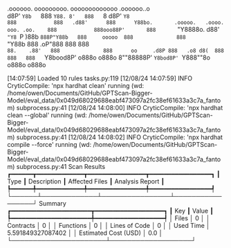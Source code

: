 

  .oooooo.    ooooooooo.   ooooooooooooo  .oooooo..o                                 
 d8P'  `Y8b   `888   `Y88. 8'   888   `8 d8P'    `Y8                                 
888            888   .d88'      888      Y88bo.       .ooooo.   .oooo.   ooo. .oo.   
888            888ooo88P'       888       `"Y8888o.  d88' `"Y8 `P  )88b  `888P"Y88b  
888     ooooo  888              888           `"Y88b 888        .oP"888   888   888  
`88.    .88'   888              888      oo     .d8P 888   .o8 d8(  888   888   888  
 `Y8bood8P'   o888o            o888o     8""88888P'  `Y8bod8P' `Y888""8o o888o o888o                                                        


                                                                   

[14:07:59] Loaded 10 rules                                                                                                                                                                                                                  tasks.py:119
[12/08/24 14:07:59] INFO     CryticCompile: 'npx hardhat clean' running (wd: /home/owen/Documents/GitHub/GPTScan-Bigger-Model/eval_data/0x049d68029688eabf473097a2fc38ef61633a3c7a_fantom)                                              subprocess.py:41
[12/08/24 14:08:00] INFO     CryticCompile: 'npx hardhat clean --global' running (wd: /home/owen/Documents/GitHub/GPTScan-Bigger-Model/eval_data/0x049d68029688eabf473097a2fc38ef61633a3c7a_fantom)                                     subprocess.py:41
[12/08/24 14:08:02] INFO     CryticCompile: 'npx hardhat compile --force' running (wd: /home/owen/Documents/GitHub/GPTScan-Bigger-Model/eval_data/0x049d68029688eabf473097a2fc38ef61633a3c7a_fantom)                                    subprocess.py:41
                      Scan Results                       
┏━━━━━━┳━━━━━━━━━━━━━┳━━━━━━━━━━━━━━━━┳━━━━━━━━━━━━━━━━━┓
┃ Type ┃ Description ┃ Affected Files ┃ Analysis Report ┃
┡━━━━━━╇━━━━━━━━━━━━━╇━━━━━━━━━━━━━━━━╇━━━━━━━━━━━━━━━━━┩
└──────┴─────────────┴────────────────┴─────────────────┘
                  Summary                   
┏━━━━━━━━━━━━━━━━━━━━━━┳━━━━━━━━━━━━━━━━━━━┓
┃ Key                  ┃ Value             ┃
┡━━━━━━━━━━━━━━━━━━━━━━╇━━━━━━━━━━━━━━━━━━━┩
│ Files                │ 0                 │
│ Contracts            │ 0                 │
│ Functions            │ 0                 │
│ Lines of Code        │ 0                 │
│ Used Time            │ 5.591849327087402 │
│ Estimated Cost (USD) │ 0.0               │
└──────────────────────┴───────────────────┘
